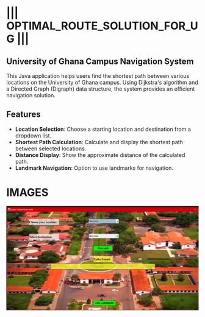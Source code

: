 # ||| OPTIMAL_ROUTE_SOLUTION_FOR_UG |||

## University of Ghana Campus Navigation System

This Java application helps users find the shortest path between various locations on the University of Ghana campus. Using Dijkstra's algorithm and a Directed Graph (Digraph) data structure, the system provides an efficient navigation solution.

## Features

- **Location Selection**: Choose a starting location and destination from a dropdown list.
- **Shortest Path Calculation**: Calculate and display the shortest path between selected locations.
- **Distance Display**: Show the approximate distance of the calculated path.
- **Landmark Navigation**: Option to use landmarks for navigation.

# IMAGES

![alt text](image.png)